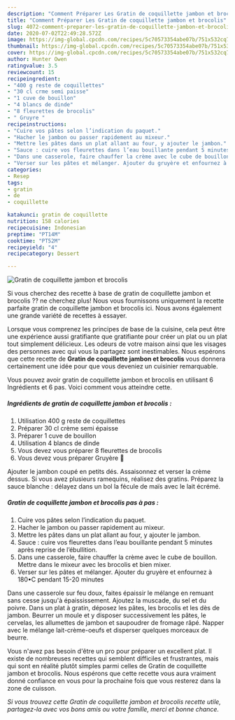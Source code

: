 ```yaml
---
description: "Comment Préparer Les Gratin de coquillette jambon et brocolis"
title: "Comment Préparer Les Gratin de coquillette jambon et brocolis"
slug: 4072-comment-preparer-les-gratin-de-coquillette-jambon-et-brocolis
date: 2020-07-02T22:49:28.572Z
image: https://img-global.cpcdn.com/recipes/5c70573354abe07b/751x532cq70/gratin-de-coquillette-jambon-et-brocolis-photo-principale-de-la-recette.jpg
thumbnail: https://img-global.cpcdn.com/recipes/5c70573354abe07b/751x532cq70/gratin-de-coquillette-jambon-et-brocolis-photo-principale-de-la-recette.jpg
cover: https://img-global.cpcdn.com/recipes/5c70573354abe07b/751x532cq70/gratin-de-coquillette-jambon-et-brocolis-photo-principale-de-la-recette.jpg
author: Hunter Owen
ratingvalue: 3.5
reviewcount: 15
recipeingredient:
- "400 g reste de coquillettes"
- "30 cl crme semi paisse"
- "1 cuve de bouillon"
- "4 blancs de dinde"
- "8 fleurettes de brocolis"
- " Gruyre "
recipeinstructions:
- "Cuire vos pâtes selon l’indication du paquet."
- "Hacher le jambon ou passer rapidement au mixeur."
- "Mettre les pâtes dans un plat allant au four, y ajouter le jambon."
- "Sauce : cuire vos fleurettes dans l’eau bouillante pendant 5 minutes après reprise de l’ébullition."
- "Dans une casserole, faire chauffer la crème avec le cube de bouillon. Mettre dans le mixeur avec les brocolis et bien mixer."
- "Verser sur les pâtes et mélanger. Ajouter du gruyère et enfournez à 180•C pendant 15-20 minutes"
categories:
- Resep
tags:
- gratin
- de
- coquillette

katakunci: gratin de coquillette 
nutrition: 158 calories
recipecuisine: Indonesian
preptime: "PT14M"
cooktime: "PT52M"
recipeyield: "4"
recipecategory: Dessert

---
```



![Gratin de coquillette jambon et brocolis](https://img-global.cpcdn.com/recipes/5c70573354abe07b/751x532cq70/gratin-de-coquillette-jambon-et-brocolis-photo-principale-de-la-recette.jpg)

Si vous cherchez des recette à base de gratin de coquillette jambon et brocolis ?? ne cherchez plus! Nous vous fournissons uniquement la recette parfaite gratin de coquillette jambon et brocolis ici. Nous avons également une grande variété de recettes à essayer.

Lorsque vous comprenez les principes de base de la cuisine, cela peut être une expérience aussi gratifiante que gratifiante pour créer un plat ou un plat tout simplement délicieux. Les odeurs de votre maison ainsi que les visages des personnes avec qui vous la partagez sont inestimables. Nous espérons que cette recette de <strong> Gratin de coquillette jambon et brocolis </strong> vous donnera certainement une idée pour que vous deveniez un cuisinier remarquable.

<!--inarticleads1-->

Vous pouvez avoir gratin de coquillette jambon et brocolis en utilisant 6 Ingrédients et 6 pas. Voici comment vous atteindre cette.

##### Ingrédients de gratin de coquillette jambon et brocolis :

1. Utilisation 400 g reste de coquillettes
1. Préparer 30 cl crème semi épaisse
1. Préparer 1 cuve de bouillon
1. Utilisation 4 blancs de dinde
1. Vous devez vous préparer 8 fleurettes de brocolis
1. Vous devez vous préparer  Gruyère 🧀


Ajouter le jambon coupé en petits dés. Assaisonnez et verser la crème dessus. Si vous avez plusieurs ramequins, réalisez des gratins. Préparez la sauce blanche : délayez dans un bol la fécule de maïs avec le lait écrémé. 

<!--inarticleads2-->

##### Gratin de coquillette jambon et brocolis pas à pas :

1. Cuire vos pâtes selon l’indication du paquet.
1. Hacher le jambon ou passer rapidement au mixeur.
1. Mettre les pâtes dans un plat allant au four, y ajouter le jambon.
1. Sauce : cuire vos fleurettes dans l’eau bouillante pendant 5 minutes après reprise de l’ébullition.
1. Dans une casserole, faire chauffer la crème avec le cube de bouillon. Mettre dans le mixeur avec les brocolis et bien mixer.
1. Verser sur les pâtes et mélanger. Ajouter du gruyère et enfournez à 180•C pendant 15-20 minutes


Dans une casserole sur feu doux, faites épaissir le mélange en remuant sans cesse jusqu&#39;à épaississement. Ajoutez la muscade, du sel et du poivre. Dans un plat à gratin, déposez les pâtes, les brocolis et les dès de jambon. Beurrer un moule et y disposer successivement les pâtes, le cervelas, les allumettes de jambon et saupoudrer de fromage râpé. Napper avec le mélange lait-crème-oeufs et disperser quelques morceaux de beurre. 

<!--inarticleads1-->

<p>
Vous n'avez pas besoin d'être un pro pour préparer un excellent plat. Il existe de nombreuses recettes qui semblent difficiles et frustrantes, mais qui sont en réalité plutôt simples parmi celles de Gratin de coquillette jambon et brocolis. Nous espérons que cette recette vous aura vraiment donné confiance en vous pour la prochaine fois que vous resterez dans la zone de cuisson.
</p>

<p>
<i>Si vous trouvez cette Gratin de coquillette jambon et brocolis recette utile, partagez-la avec vos bons amis ou votre famille, merci et bonne chance.</i>
</p>
